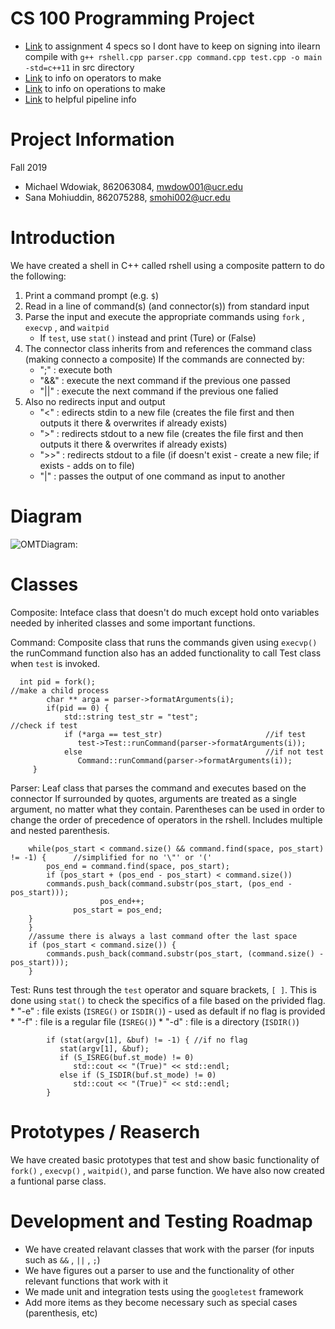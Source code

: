 # CS 100 Programming Project

* [Link](https://docs.google.com/document/d/1Y5DATAeU7McB0YAMThAHkEdS3_kNyPMaZqNx1qU2X4M/edit) to assignment 4 specs so I dont have to keep on signing into ilearn
compile with `g++ rshell.cpp parser.cpp command.cpp test.cpp -o main -std=c++11` in src directory
* [Link](https://thoughtbot.com/blog/input-output-redirection-in-the-shell) to info on operators to make
* [Link](https://unix.stackexchange.com/questions/159513/what-are-the-shells-control-and-redirection-operators) to info on operations to make
* [Link](https://en.wikipedia.org/wiki/Pipeline_(Unix)) to helpful pipeline info

<h1> Project Information </h1>
Fall 2019

* Michael Wdowiak, 862063084, mwdow001@ucr.edu 
* Sana Mohiuddin, 862075288, smohi002@ucr.edu

<h1> Introduction </h1>
We have created a shell in C++ called rshell using a composite pattern to do the following: 

1. Print a command prompt (e.g. `$`)
2. Read in a line of command(s) (and connector(s)) from standard input
3. Parse the input and execute the appropriate commands using `fork` , `execvp` , and `waitpid`
    * If `test`, use `stat()` instead and print (Ture) or (False)
4. The connector class inherits from and references the command class (making connecto a composite) If the commands are connected by:
    * ";" : execute both
    * "&&" :  execute the next command if the previous one passed
    * "||" : execute the next command if the previous one falied
5. Also no redirects input and output
    * "<" : edirects stdin to a new file (creates the file first and then outputs it there & overwrites if already exists)
    * ">" : redirects stdout to a new file (creates the file first and then outputs it there & overwrites if already exists)
    * ">>" : redirects stdout to a file (if doesn't exist - create a new file; if exists - adds on to file)
    * "|" : passes the output of one command as input to another

<h1> Diagram </h1>

![OMTDiagram: ](https://github.com/cs100/assignment-michael_sana/blob/master/images/RShell_OMT_Diagram.jpeg)
<h1> Classes </h1>

Composite:
Inteface class that doesn't do much except hold onto variables needed by inherited classes and some important functions.

Command:
Composite class that runs the commands given using  `execvp()`
the runCommand function also has an added functionality to call Test class when `test` is invoked.
   
      int pid = fork();				                                       //make a child process
			char ** arga = parser->formatArguments(i);	
			if(pid == 0) {
				std::string test_str = "test";                              //check if test
	            if (*arga == test_str)                       //if test
	               test->Test::runCommand(parser->formatArguments(i));
	            else                                         //if not test
	               Command::runCommand(parser->formatArguments(i));
         }

Parser:
Leaf class that parses the command and executes based on the connector
If surrounded by quotes, arguments are treated as a single argument, no matter what they contain.
Parentheses can be used in order to change the order of precedence of operators in the rshell. Includes multiple and nested parenthesis.

		while(pos_start < command.size() && command.find(space, pos_start) != -1) {      //simplified for no '\"' or '('
			pos_end = command.find(space, pos_start);
			if (pos_start + (pos_end - pos_start) < command.size())
           	commands.push_back(command.substr(pos_start, (pos_end - pos_start)));
						pos_end++;
                  pos_start = pos_end;
   		}
		}
		//assume there is always a last command ofter the last space
		if (pos_start < command.size()) {
			commands.push_back(command.substr(pos_start, (command.size() - pos_start)));
		}

Test:
Runs test through the `test` operator and square brackets, `[ ]`. This is done using `stat()` to check the specifics of a file based on  the privided flag. 
    * "-e" : file exists (`ISREG()` or `ISDIR()`) - used as default if no flag is provided
    * "-f" : file is a regular file (`ISREG()`)
    * "-d" : file is a directory (`ISDIR()`)

            if (stat(argv[1], &buf) != -1) { //if no flag
               stat(argv[1], &buf);
               if (S_ISREG(buf.st_mode) != 0)
                  std::cout << "(True)" << std::endl;
               else if (S_ISDIR(buf.st_mode) != 0)
                  std::cout << "(True)" << std::endl;
            }

<h1> Prototypes / Reaserch </h1>

We have created basic prototypes that test and show basic functionality of `fork()` , `execvp()` , `waitpid()`, and parse function.
We have also now created a funtional parse class.

<h1> Development and Testing Roadmap </h1>

* We have created relavant classes that work with the parser (for inputs such as `&&` , `||` , `;`)
* We have figures out a parser to use and the functionality of other relevant functions that work with it
* We made unit and integration tests using the `googletest` framework
* Add more items as they become necessary such as special cases (parenthesis, etc)
